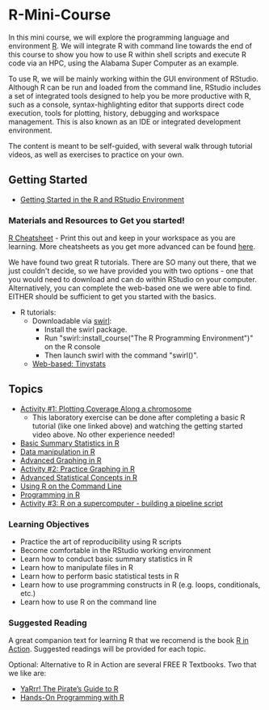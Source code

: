 # R-Mini-Course
In this mini course, we will explore the programming language and environment [R](https://www.r-project.org/). We will integrate R with command line towards the end of this course to show you how to use R within shell scripts and execute R code via an HPC, using the Alabama Super Computer as an example.

To use R, we will be mainly working within the GUI environment of RStudio. Although R can be run and loaded from the command line, RStudio includes a set of integrated tools designed to help you be more productive with R, such as a console, syntax-highlighting editor that supports direct code execution, tools for plotting, history, debugging and workspace management. This is also known as an IDE or integrated development environment. 

The content is meant to be self-guided, with several walk through tutorial videos, as well as exercises to practice on your own. 

## Getting Started

* [Getting Started in the R and RStudio Environment](https://github.com/StevisonLab/R-Mini-Course/blob/main/Setting%20up%20your%20environment.md)

### Materials and Resources to Get you started!

[R Cheatsheet](http://github.com/rstudio/cheatsheets/raw/master/base-r.pdf) - Print this out and keep in your workspace as you are learning. More cheatsheets as you get more advanced can be found [here](https://www.rstudio.com/resources/cheatsheets/).

We have found two great R tutorials. There are SO many out there, that we just couldn't decide, so we have provided you with two options - one that you would need to download and can do within RStudio on your computer. Alternatively, you can complete the web-based one we were able to find. EITHER should be sufficient to get you started with the basics.

* R tutorials:
  * Downloadable via [swirl](https://swirlstats.com/students.html):
    * Install the swirl package.
    * Run "swirl::install_course("The R Programming Environment")" on the R console
    * Then launch swirl with the command "swirl()". 
  * [Web-based: Tinystats](https://tinystats.github.io/teacups-giraffes-and-statistics/index.html) 

## Topics

* [Activity #1: Plotting Coverage Along a chromosome](https://github.com/StevisonLab/R-Mini-Course/blob/main/Activity1.md) 
  * This laboratory exercise can be done after completing a basic R tutorial (like one linked above) and watching the getting started video above. No other experience needed!
* [Basic Summary Statistics in R](https://github.com/StevisonLab/R-Mini-Course/blob/main/Basic%20Summary%20Stats%20in%20R.md)
* [Data manipulation in R](https://github.com/StevisonLab/R-Mini-Course/blob/main/Data%20manipulation%20in%20R.md)
* [Advanced Graphing in R](https://github.com/StevisonLab/R-Mini-Course/blob/main/Advanced%20Graphing.md)
* [Activity #2: Practice Graphing in R](https://github.com/StevisonLab/R-Mini-Course/blob/main/Activity2.md)
* [Advanced Statistical Concepts in R](https://github.com/StevisonLab/R-Mini-Course/blob/main/Advanced%20Stats%20Concepts.md)
* [Using R on the Command Line](https://github.com/StevisonLab/R-Mini-Course/blob/main/Use%20R%20on%20the%20CL.md)
* [Programming in R](https://github.com/StevisonLab/R-Mini-Course/blob/main/R%20Programming.md)
* [Activity #3: R on a supercomputer - building a pipeline script](https://github.com/StevisonLab/R-Mini-Course/blob/main/Activity3.md)


### Learning Objectives
* Practice the art of reproducibility using R scripts 
* Become comfortable in the RStudio working environment
* Learn how to conduct basic summary statistics in R
* Learn how to manipulate files in R
* Learn how to perform basic statistical tests in R
* Learn how to use programming constructs in R (e.g. loops, conditionals, etc.)
* Learn how to use R on the command line

### Suggested Reading

A great companion text for learning R that we recomend is the book [R in Action](https://www.manning.com/books/r-in-action). Suggested readings will be provided for each topic.

Optional: Alternative to R in Action are several FREE R Textbooks. Two that we like are:
* [YaRrr! The Pirate’s Guide to R](https://bookdown.org/ndphillips/YaRrr/)  
* [Hands-On Programming with R](https://rstudio-education.github.io/hopr/)


